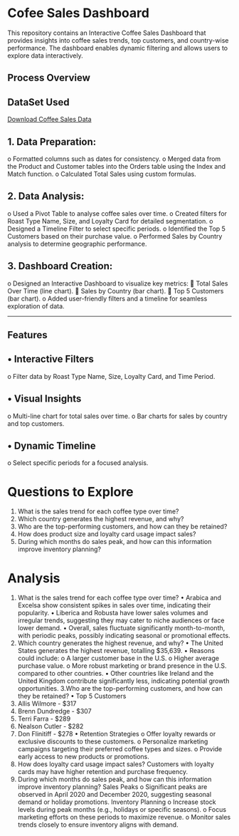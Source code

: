 # Cofee Sales Dashboard

This repository contains an Interactive Coffee Sales Dashboard that provides insights into coffee sales trends, top customers, and country-wise performance. The dashboard enables dynamic filtering and allows users to explore data interactively.
## Process Overview

## DataSet Used 
<a href="https://github.com/Neethuvijay/Excel-/blob/main/coffeeOrdersData.xlsx" download>Download Coffee Sales Data</a>


## 1.	Data Preparation:
o	Formatted columns such as dates for consistency.
o	Merged data from the Product and Customer tables into the Orders table using the Index and Match function.
o	Calculated Total Sales using custom formulas.
## 2.	Data Analysis:
o	Used a Pivot Table to analyse coffee sales over time.
o	Created filters for Roast Type Name, Size, and Loyalty Card for detailed segmentation.
o	Designed a Timeline Filter to select specific periods.
o	Identified the Top 5 Customers based on their purchase value.
o	Performed Sales by Country analysis to determine geographic performance.
## 3.	Dashboard Creation:
o	Designed an Interactive Dashboard to visualize key metrics:
	Total Sales Over Time (line chart).
	Sales by Country (bar chart).
	Top 5 Customers (bar chart).
o	Added user-friendly filters and a timeline for seamless exploration of data.
________________________________________
## Features
## •	Interactive Filters
o	Filter data by Roast Type Name, Size, Loyalty Card, and Time Period.
## •	Visual Insights
o	Multi-line chart for total sales over time.
o	Bar charts for sales by country and top customers.
## •	Dynamic Timeline
o	Select specific periods for a focused analysis.

# Questions to Explore
1.	What is the sales trend for each coffee type over time?
2.	Which country generates the highest revenue, and why?
3.	Who are the top-performing customers, and how can they be retained?
4.	How does product size and loyalty card usage impact sales?
5.	During which months do sales peak, and how can this information improve inventory planning?
# Analysis
1. What is the sales trend for each coffee type over time?
•	Arabica and Excelsa show consistent spikes in sales over time, indicating their popularity.
•	Liberica and Robusta have lower sales volumes and irregular trends, suggesting they may cater to niche audiences or face lower demand.
•	Overall, sales fluctuate significantly month-to-month, with periodic peaks, possibly indicating seasonal or promotional effects.
2. Which country generates the highest revenue, and why?
•	The United States generates the highest revenue, totalling $35,639.
•	Reasons could include:
o	A larger customer base in the U.S.
o	Higher average purchase value.
o	More robust marketing or brand presence in the U.S. compared to other countries.
•	Other countries like Ireland and the United Kingdom contribute significantly less, indicating potential growth opportunities.
3.Who are the top-performing customers, and how can they be retained?
•	Top 5 Customers
1.	Allis Wilmore - $317
2.	Brenn Dundredge - $307
3.	Terri Farra - $289
4.	Nealson Cutler - $282
5.	Don Flinitiff - $278
•	Retention Strategies
o	Offer loyalty rewards or exclusive discounts to these customers.
o	Personalize marketing campaigns targeting their preferred coffee types and sizes.
o	Provide early access to new products or promotions.
4.	How does loyalty card usage impact sales?
Customers with loyalty cards may have higher retention and purchase frequency.
5. During which months do sales peak, and how can this information improve inventory planning?
Sales Peaks
o	Significant peaks are observed in April 2020 and December 2020, suggesting seasonal demand or holiday promotions.
Inventory Planning
o	Increase stock levels during peak months (e.g., holidays or specific seasons).
o	Focus marketing efforts on these periods to maximize revenue.
o	Monitor sales trends closely to ensure inventory aligns with demand.


